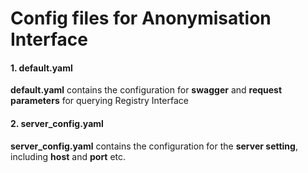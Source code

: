 # Config files for Anonymisation Interface

 #### 1. default.yaml 
   
   **default.yaml** contains the configuration for **swagger** and **request parameters** for querying Registry Interface

 #### 2. server_config.yaml
  
   **server_config.yaml** contains the configuration for the **server setting**, including **host** and **port** etc.
